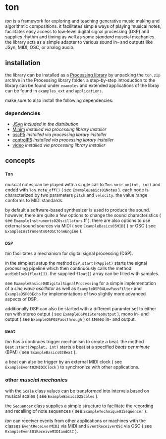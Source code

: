 # ton

*ton* is a framework for exploring and teaching generative music making and algorithmic compositions. it facilitates simple ways of playing musical notes, facilitates easy access to low-level digital signal processing (DSP) and supplies rhythm and timing as well as some *standard* muscial mechanics. the library acts as a simple adapter to various sound in- and outputs like JSyn, MIDI, OSC, or analog audio.

## installation

the library can be installed as a [Processing library](https://processing.org/reference/libraries/) by unpacking the `ton.zip` archive in the Processing library folder. a step-by-step introduction to the library can be found under `examples` and extended applications of the libray can be found in `examples_ext` and `applications`.

make sure to also install the following dependencies:

### dependencies

- [JSyn](https://github.com/philburk/jsyn/) *included in the distribution*
- [Minim](http://code.compartmental.net/tools/minim/) *installed via processing library installer*
- [oscP5](http://sojamo.de/code/) *installed via processing library installer*
- [controlP5](http://sojamo.de/code/) *installed via processing library installer*
- [video](https://processing.org/reference/libraries/video/) *installed via processing library installer* 

## concepts

### `Ton`

muscial notes can be played with a single call to `Ton.note_on(int, int)` and ended with `Ton.note_off()` ( see `ExampleBasics01Notes` ). each node is characterized by two parameters `pitch` and `velocity`. the value range conforms to MIDI standards.

by default a software-based synthesizer is used to produce the sound. however, there are quite a few options to change the sound characteristics ( see `ExampleInstruments02Oscillators` ff ). there are also options to use external sound sources via MIDI ( see `ExampleBasics05MIDI` ) or OSC ( see `ExampleInstruments04OSCToneEngine` ).

### `DSP`

*ton* facilitates a mechanism for digital signal processing (DSP).

in the simplest setup the method `DSP.start(PApplet)` starts the signal processing pipeline which then continuously calls the method `audioblock(float[])`. the supplied `float[]` array can be filled with samples.

see `ExampleBasics04DigitalSignalProcessing` for a simple implementation of a *sine wave oscillator* as well as `ExampleDSP04LowPassFilter` and `ExampleDSP03Echo` for implementations of two slightly more advanced aspects of DSP.

additionally DSP can also be started with a different paramter set to either run with stereo output ( see `ExampleDSP01StereoOutput` ), mono in- and output ( see `ExampleDSP02PassThrough` ) or stereo in- and output.

### `Beat`

*ton* has a continues trigger mechanism to create a beat. the method `Beat.start(PApplet, int)` starts a beat at a specified *beats per minute* (BPM) ( see `ExampleBasics03Beat` ). 

a beat can also be trigger by an external MIDI clock ( see `ExampleEvent02MIDIClock` ) to synchronize with other applications.

### other *muscial mechanics*

with the `Scale` class values can be transformed into intervals based on musical scales ( see `ExampleBasics02Scales` ).

the `Sequencer` class supplies a simple structure to facilitate the recording and recalling of note sequences ( see `ExampleTechnique01Sequencer` ).

*ton* can receiver events from other applications or machines with the classes `EventReceiverMIDI` via MIDI and `EventReceiverOSC` via OSC ( see `ExampleEvent01ReceiveMIDIandOSC` ).
